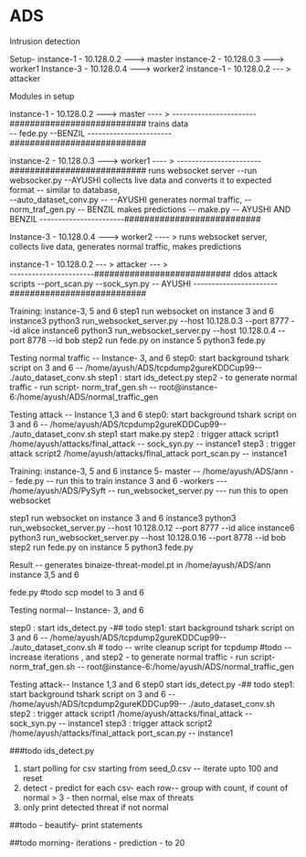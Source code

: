 # ADS
Intrusion detection 

Setup- 
instance-1 - 10.128.0.2  ---> master
instance-2 - 10.128.0.3  ---> worker1
Instance-3 - 10.128.0.4 ---> worker2 
instance-1 - 10.128.0.2  --- > attacker


 Modules in setup 

instance-1 - 10.128.0.2  ---> master  ---- > 
-----------------------###########################
trains data   
			-- fede.py 
			--BENZIL
-----------------------###########################


instance-2 - 10.128.0.3  ---> worker1 ---- > 
-----------------------###########################
runs websocket server
			--run websocker.py
			--AYUSHI
collects live data and converts it to expected format -- similar to database,  
			--auto_dataset_conv.py -- 
			--AYUSHI
generates normal traffic,
			-- norm_traf_gen.py
			-- BENZIL
makes predictions
			-- make.py
			-- AYUSHI AND BENZIL
-----------------------###########################


Instance-3 - 10.128.0.4 ---> worker2 ---- > runs websocket server, collects live data,  generates normal traffic,  makes predictions


instance-1 - 10.128.0.2  --- > attacker --- >  
-----------------------###########################
ddos attack scripts
			--port_scan.py
			--sock_syn.py
			-- AYUSHI
-----------------------###########################			








Training:
instance-3, 5 and 6
step1 run websocket on instance 3 and 6 
	instance3   python3 run_websocket_server.py --host 10.128.0.3 --port 8777 --id alice
	instance6	python3 run_websocket_server.py --host 10.128.0.4 --port 8778 --id bob
step2 run fede.py on instance 5 
			python3 fede.py
			

	

Testing normal traffic -- 
Instance- 3, and 6
step0: start background tshark script on 3 and 6 -- /home/ayush/ADS/tcpdump2gureKDDCup99-- ./auto_dataset_conv.sh 
step1 : start ids_detect.py 
step2 - to generate normal traffic - run script- norm_traf_gen.sh -- root@instance-6:/home/ayush/ADS/normal_traffic_gen



Testing attack -- 
Instance 1,3 and 6
step0: start background tshark script on 3 and 6 -- /home/ayush/ADS/tcpdump2gureKDDCup99-- ./auto_dataset_conv.sh
step1 start make.py
step2 : trigger attack script1 /home/ayush/attacks/final_attack -- sock_syn.py  -- instance1
step3 : trigger attack script2 /home/ayush/attacks/final_attack 	port_scan.py -- instance1





















Training:
instance-3, 5 and 6
instance 5- master -- /home/ayush/ADS/ann  -- fede.py -- run this to train
instance 3 and 6 -workers --- /home/ayush/ADS/PySyft -- run_websocket_server.py --- run this to open websocket

step1 run websocket on instance 3 and 6 
	instance3   python3 run_websocket_server.py --host 10.128.0.12 --port 8777 --id alice
	instance6	python3 run_websocket_server.py --host 10.128.0.16 --port 8778 --id bob
step2 run fede.py on instance 5 
			python3 fede.py
			
Result -- generates binaize-threat-model.pt in /home/ayush/ADS/ann instance 3,5 and 6

fede.py #todo scp model to 3 and 6

Testing normal-- 
Instance- 3, and 6

step0 : start ids_detect.py  -## todo
step1: start background tshark script on 3 and 6 -- /home/ayush/ADS/tcpdump2gureKDDCup99-- ./auto_dataset_conv.sh # todo -- write cleanup script for tcpdump    #todo -- increase iterations , and 
step2 - to generate normal traffic - run script- norm_traf_gen.sh -- root@instance-6:/home/ayush/ADS/normal_traffic_gen

Testing attack-- 
Instance 1,3 and 6
step0 start ids_detect.py  -## todo
step1: start background tshark script on 3 and 6 -- /home/ayush/ADS/tcpdump2gureKDDCup99-- ./auto_dataset_conv.sh
step2 : trigger attack script1 /home/ayush/attacks/final_attack -- sock_syn.py  -- instance1
step3 : trigger attack script2 /home/ayush/attacks/final_attack 	port_scan.py -- instance1




###todo ids_detect.py

1) start polling for csv starting from seed_0.csv -- iterate upto 100 and reset
2) detect - predict for each csv- each row-- group with count, if count of normal > 3 - then normal, else max of threats 
3) only print detected threat if not normal 


##todo - beautify- print statements 

##todo morning- iterations - prediction - to 20

